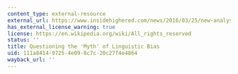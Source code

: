```yaml
---
content_type: external-resource
external_url: https://www.insidehighered.com/news/2016/03/25/new-analysis-questions-whether-language-blocks-publication-work-nonnative-english
has_external_license_warning: true
license: https://en.wikipedia.org/wiki/All_rights_reserved
status: ''
title: Questioning the 'Myth' of Linguistic Bias
uid: 111a8414-9725-4e09-8c7c-20c27f4e4864
wayback_url: ''
---
```


